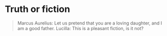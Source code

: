 # Truth or fiction

> Marcus Aurelius: Let us pretend that you are a loving daughter, and I am a good father.
> Lucilla: This is a pleasant fiction, is it not?
